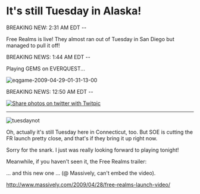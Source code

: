 # It's still Tuesday in Alaska!

BREAKING NEW: 2:31 AM EDT --

Free Realms is live! They almost ran out of Tuesday in San Diego but managed to pull it off!

BREAKING NEWS: 1:44 AM EDT --

Playing GEMS on EVERQUEST...

![eqgame-2009-04-29-01-31-13-00](http://westkarana.com/wp-content/uploads/2009/04/eqgame-2009-04-29-01-31-13-00.jpg "eqgame-2009-04-29-01-31-13-00")


BREAKING NEWS: 12:50 AM EDT -- 

[![Share photos on twitter with Twitpic](http://twitpic.com/show/thumb/4762e.jpg)](http://twitpic.com/4762e "Share photos on twitter with Twitpic")



---



![tuesdaynot](http://westkarana.com/wp-content/uploads/2009/04/tuesdaynot.jpg "tuesdaynot")

Oh, actually it's still Tuesday here in Connecticut, too. But SOE is cutting the FR launch pretty close, and that's if they bring it up right now.

Sorry for the snark. I just was really looking forward to playing tonight!

Meanwhile, if you haven't seen it, the Free Realms trailer:



... and this new one ... (@ Massively, can't embed the video).

<http://www.massively.com/2009/04/28/free-realms-launch-video/>

